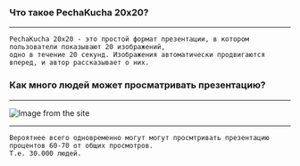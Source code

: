 ### Что такое PechaKucha 20x20?
* * *
    PechaKucha 20x20 - это простой формат презентации, в котором пользователи показывают 20 изображений,
    одно в течение 20 секунд. Изображения автоматически продвигаются вперед, и автор рассказывает о них.
### Как много людей может просматривать презентацию?
* * *
![Image from the site](https://tprint.000webhostapp.com/inf_tech/watch.jpg "Просмоты всего")
* * *
    Вероятнее всего одновременно могут могут просмтривать презентацию процентов 60-70 от общих просмотров.
    Т.е. 30.000 людей.
